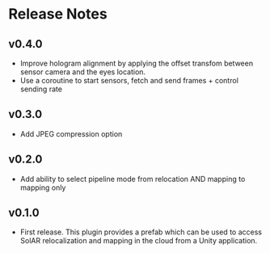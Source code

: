 # Release Notes

## v0.4.0
* Improve hologram alignment by applying the offset transfom between sensor camera and the eyes location.
* Use a coroutine to start sensors, fetch and send frames + control sending rate

## v0.3.0

* Add JPEG compression option

## v0.2.0

* Add ability to select pipeline mode from relocation AND mapping to mapping only

## v0.1.0

* First release. This plugin provides a prefab which can be used to access SolAR relocalization and mapping in the cloud from a Unity application. 